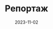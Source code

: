 ---
title: Репортаж
btnText: Стоимость
navText: ""
date: 2023-11-02

price:
    -   title: "Стоимость услуги"
        cost: "7000 рублей"
        duration: "5-7 дней"
        text: "Фотосъемка в границах Ростова-на-Дону."

---